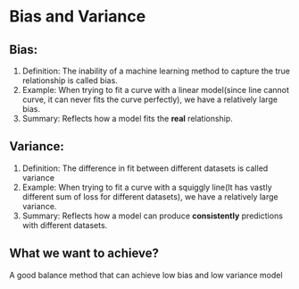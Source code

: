 # Bias and Variance

## Bias: 

1. Definition: The inability of a machine learning method to capture the true relationship is called bias.
2. Example: When trying to fit a curve with a linear model\(since line cannot curve, it can never fits the curve perfectly\), we have a relatively large bias.
3. Summary: Reflects how a model fits the **real** relationship.

## Variance: 

1. Definition: The difference in fit between different datasets is called variance
2. Example: When trying to fit a curve with a squiggly line\(It has vastly different sum of loss for different datasets\), we have a relatively large variance. 
3. Summary: Reflects how a model can produce **consistently** predictions with different datasets.

## What we want to achieve?

A good balance method that can achieve low bias and low variance model



